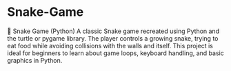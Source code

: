 # Snake-Game
🐍 Snake Game (Python)  A classic Snake game recreated using Python and the turtle or pygame library. The player controls a growing snake, trying to eat food while avoiding collisions with the walls and itself. This project is ideal for beginners to learn about game loops, keyboard handling, and basic graphics in Python. 
